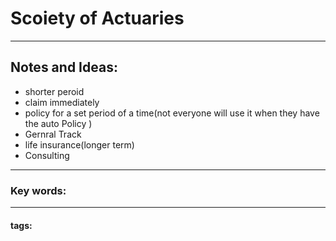 # Scoiety of Actuaries

---
## Notes and Ideas:
- shorter peroid 
- claim immediately 
- policy for a set period of a time(not everyone will use it when they have the auto Policy )
- Gernral Track
- life insurance(longer term)
- Consulting 


---
### Key words:

---
#### tags:










	

